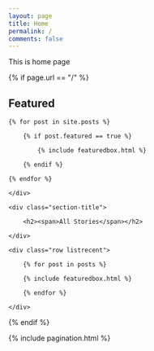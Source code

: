 ```yaml
---
layout: page
title: Home
permalink: /
comments: false
---
```


<p>
This is home page
</p>

{% if page.url == "/" %}

<!-- Featured
================================================== -->
<section class="featured-posts">
    <div class="section-title">
        <h2><span>Featured</span></h2>
    </div>
    <div class="row">

    {% for post in site.posts %}

        {% if post.featured == true %}

            {% include featuredbox.html %}

        {% endif %}

    {% endfor %}

    </div>
</section>


<!-- Posts Index
================================================== -->
<section class="recent-posts">

    <div class="section-title">

        <h2><span>All Stories</span></h2>

    </div>

    <div class="row listrecent">

        {% for post in posts %}

        {% include featuredbox.html %}

        {% endfor %}

    </div>

</section>

{% endif %}
<!-- Pagination
================================================== -->
<div class="bottompagination">
<div class="pointerup"><i class="fa fa-caret-up"></i></div>
<span class="navigation" role="navigation">
    {% include pagination.html %}
</span>
</div>